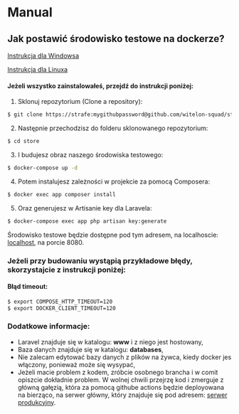 # Manual
## Jak postawić środowisko testowe na dockerze?
[Instrukcja dla Windowsa](https://docs.docker.com/docker-for-windows/)

[Instrukcja dla Linuxa](https://docs.docker.com/compose/install/)

#### Jeżeli wszystko zainstalowałeś, przejdź do instrukcji poniżej:
1. Sklonuj repozytorium (Clone a repository):
```bash
$ git clone https://strafe:mygithubpassword@github.com/witelon-squad/store
```
2. Następnie przechodzisz do folderu sklonowanego repozytorium: 
```bash
$ cd store
```
3. I budujesz obraz naszego środowiska testowego:
```bash
$ docker-compose up -d
```
4. Potem instalujesz zależności w projekcie za pomocą Composera:
```bash
$ docker exec app composer install
```
5. Oraz generujesz w Artisanie key dla Laravela:
```bash
$ docker-compose exec app php artisan key:generate
```
Środowisko testowe będzie dostępne pod tym adresem, na localhoscie: [localhost](http://localhost:8080), na porcie 8080.

### Jeżeli przy budowaniu wystąpią przykładowe błędy, skorzystajcie z instrukcji poniżej:
#### Błąd timeout:
```bash
$ export COMPOSE_HTTP_TIMEOUT=120
$ export DOCKER_CLIENT_TIMEOUT=120
```

### Dodatkowe informacje:
- Laravel znajduje się w katalogu: <b>www</b> i z niego jest hostowany,
- Baza danych znajduje się w katalogu: <b>databases</b>,
- Nie zalecam edytować bazy danych z plików na żywca, kiedy docker jes włączony, ponieważ może się wysypać,
- Jeżeli macie problem z kodem, zróbcie osobnego brancha i w comit opiszcie dokładnie problem. W wolnej chwili przejrzę kod i zmerguje z główną gałęzią, która za pomocą githube actions będzie deployowana na bierząco, na serwer główny, który znajduje się pod adresem: [serwer produkcyjny](http://95.111.242.110:8080/). 

